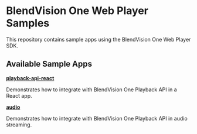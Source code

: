 # BlendVision One Web Player Samples

This repository contains sample apps using the BlendVision One Web Player SDK.

## Available Sample Apps

**[playback-api-react](playback-api-react/)**

Demonstrates how to integrate with BlendVision One Playback API in a React app.

**[audio](audio/)**

Demonstrates how to integrate with BlendVision One Playback API in audio streaming.